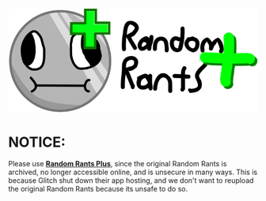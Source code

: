 [![Random Rants Logo](randomrants-plus.svg)](https://randomrants-plus.onrender.com)

# NOTICE:
Please use [**Random Rants Plus**](https://randomrants-plus.onrender.com), since the original Random Rants is archived, no longer accessible online, and is unsecure in many ways.
This is because Glitch shut down their app hosting, and we don't want to reupload the original Random Rants because its unsafe to do so.
